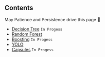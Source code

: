 ## Contents
May Patience and Persistence drive this page :metal:
- [Decision Tree]() `In Progess`
- [Random Forest](https://github.com/nomanahmedsheikh/nomanahmedsheikh.github.io/blob/master/algo/random_forest.md)
- [Boosting]() `In Progess`
- [YOLO](https://github.com/nomanahmedsheikh/nomanahmedsheikh.github.io/blob/master/algo/yolo.md)
- [Capsules]() `In Progess`
